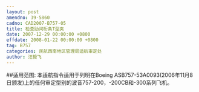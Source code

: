 ```yaml
---
layout: post
amendno: 39-5860
cadno: CAD2007-B757-05
title: 检查肋间桁条T型夹
date: 2007-12-29 00:00:00 +0800
effdate: 2008-01-22 00:00:00 +0800
tag: B757
categories: 民航西南地区管理局适航审定处
author: 汪毅飞
---
```


##适用范围:
本适航指令适用于列明在Boeing ASB757-53A0093(2006年11月8日颁发)上的任何审定型别的波音757-200，-200CB和-300系列飞机。

